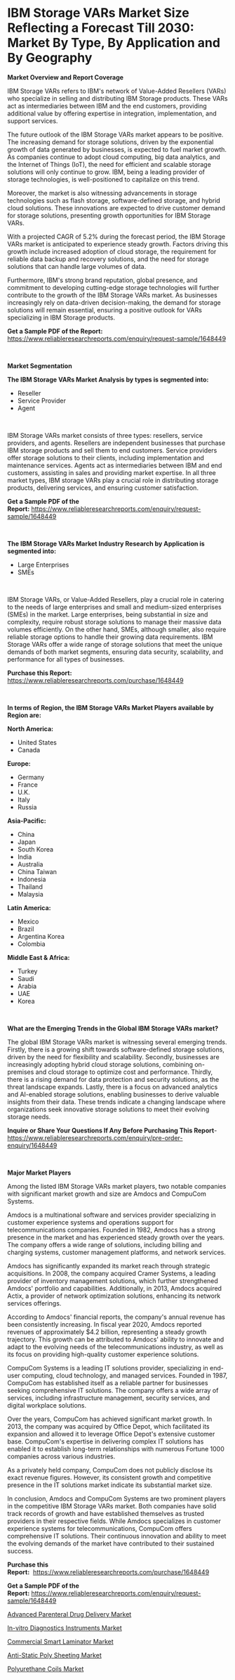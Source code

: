 <p><h1>IBM Storage VARs Market Size Reflecting a Forecast Till 2030: Market By Type, By Application and By Geography</h1></p><p><strong>Market Overview and Report Coverage</strong></p>
<p><p>IBM Storage VARs refers to IBM's network of Value-Added Resellers (VARs) who specialize in selling and distributing IBM Storage products. These VARs act as intermediaries between IBM and the end customers, providing additional value by offering expertise in integration, implementation, and support services.</p><p>The future outlook of the IBM Storage VARs market appears to be positive. The increasing demand for storage solutions, driven by the exponential growth of data generated by businesses, is expected to fuel market growth. As companies continue to adopt cloud computing, big data analytics, and the Internet of Things (IoT), the need for efficient and scalable storage solutions will only continue to grow. IBM, being a leading provider of storage technologies, is well-positioned to capitalize on this trend.</p><p>Moreover, the market is also witnessing advancements in storage technologies such as flash storage, software-defined storage, and hybrid cloud solutions. These innovations are expected to drive customer demand for storage solutions, presenting growth opportunities for IBM Storage VARs.</p><p>With a projected CAGR of 5.2% during the forecast period, the IBM Storage VARs market is anticipated to experience steady growth. Factors driving this growth include increased adoption of cloud storage, the requirement for reliable data backup and recovery solutions, and the need for storage solutions that can handle large volumes of data.</p><p>Furthermore, IBM's strong brand reputation, global presence, and commitment to developing cutting-edge storage technologies will further contribute to the growth of the IBM Storage VARs market. As businesses increasingly rely on data-driven decision-making, the demand for storage solutions will remain essential, ensuring a positive outlook for VARs specializing in IBM Storage products.</p></p>
<p><strong>Get a Sample PDF of the Report:</strong> <a href="https://www.reliableresearchreports.com/enquiry/request-sample/1648449">https://www.reliableresearchreports.com/enquiry/request-sample/1648449</a></p>
<p>&nbsp;</p>
<p><strong>Market Segmentation</strong></p>
<p><strong>The IBM Storage VARs Market Analysis by types is segmented into:</strong></p>
<p><ul><li>Reseller</li><li>Service Provider</li><li>Agent</li></ul></p>
<p>&nbsp;</p>
<p><p>IBM Storage VARs market consists of three types: resellers, service providers, and agents. Resellers are independent businesses that purchase IBM storage products and sell them to end customers. Service providers offer storage solutions to their clients, including implementation and maintenance services. Agents act as intermediaries between IBM and end customers, assisting in sales and providing market expertise. In all three market types, IBM storage VARs play a crucial role in distributing storage products, delivering services, and ensuring customer satisfaction.</p></p>
<p><strong>Get a Sample PDF of the Report:</strong>&nbsp;<a href="https://www.reliableresearchreports.com/enquiry/request-sample/1648449">https://www.reliableresearchreports.com/enquiry/request-sample/1648449</a></p>
<p>&nbsp;</p>
<p><strong>The IBM Storage VARs Market Industry Research by Application is segmented into:</strong></p>
<p><ul><li>Large Enterprises</li><li>SMEs</li></ul></p>
<p>&nbsp;</p>
<p><p>IBM Storage VARs, or Value-Added Resellers, play a crucial role in catering to the needs of large enterprises and small and medium-sized enterprises (SMEs) in the market. Large enterprises, being substantial in size and complexity, require robust storage solutions to manage their massive data volumes efficiently. On the other hand, SMEs, although smaller, also require reliable storage options to handle their growing data requirements. IBM Storage VARs offer a wide range of storage solutions that meet the unique demands of both market segments, ensuring data security, scalability, and performance for all types of businesses.</p></p>
<p><strong>Purchase this Report:</strong>&nbsp; <a href="https://www.reliableresearchreports.com/purchase/1648449">https://www.reliableresearchreports.com/purchase/1648449</a></p>
<p>&nbsp;</p>
<p><strong>In terms of Region, the IBM Storage VARs Market Players available by Region are:</strong></p>
<p>
    <p> <strong> North America: </strong>
        <ul>
            <li>United States</li>
            <li>Canada</li>
        </ul>
        </p> 
    <p> <strong> Europe: </strong>
        <ul>
            <li>Germany</li>
            <li>France</li>
            <li>U.K.</li>
            <li>Italy</li>
            <li>Russia</li>
        </ul>
        </p> 
    <p> <strong> Asia-Pacific: </strong>
        <ul>
            <li>China</li>
            <li>Japan</li>
            <li>South Korea</li>
            <li>India</li>
            <li>Australia</li>
            <li>China Taiwan</li>
            <li>Indonesia</li>
            <li>Thailand</li>
            <li>Malaysia</li>
        </ul>
        </p> 
    <p> <strong> Latin America: </strong>
        <ul>
            <li>Mexico</li>
            <li>Brazil</li>
            <li>Argentina Korea</li>
            <li>Colombia</li>
        </ul>
        </p> 
    <p> <strong> Middle East & Africa: </strong>
        <ul>
            <li>Turkey</li>
            <li>Saudi</li>
            <li>Arabia</li>
            <li>UAE</li>
            <li>Korea</li>
        </ul>
    </p>
    </p>
<p>&nbsp;</p>
<p><strong>What are the Emerging Trends in the Global IBM Storage VARs market?</strong></p>
<p><p>The global IBM Storage VARs market is witnessing several emerging trends. Firstly, there is a growing shift towards software-defined storage solutions, driven by the need for flexibility and scalability. Secondly, businesses are increasingly adopting hybrid cloud storage solutions, combining on-premises and cloud storage to optimize cost and performance. Thirdly, there is a rising demand for data protection and security solutions, as the threat landscape expands. Lastly, there is a focus on advanced analytics and AI-enabled storage solutions, enabling businesses to derive valuable insights from their data. These trends indicate a changing landscape where organizations seek innovative storage solutions to meet their evolving storage needs.</p></p>
<p><strong>Inquire or Share Your Questions If Any Before Purchasing This Report</strong>- <a href="https://www.reliableresearchreports.com/enquiry/pre-order-enquiry/1648449">https://www.reliableresearchreports.com/enquiry/pre-order-enquiry/1648449</a></p>
<p>&nbsp;</p>
<p><strong>Major Market Players</strong></p>
<p><p>Among the listed IBM Storage VARs market players, two notable companies with significant market growth and size are Amdocs and CompuCom Systems.</p><p>Amdocs is a multinational software and services provider specializing in customer experience systems and operations support for telecommunications companies. Founded in 1982, Amdocs has a strong presence in the market and has experienced steady growth over the years. The company offers a wide range of solutions, including billing and charging systems, customer management platforms, and network services.</p><p>Amdocs has significantly expanded its market reach through strategic acquisitions. In 2008, the company acquired Cramer Systems, a leading provider of inventory management solutions, which further strengthened Amdocs' portfolio and capabilities. Additionally, in 2013, Amdocs acquired Actix, a provider of network optimization solutions, enhancing its network services offerings.</p><p>According to Amdocs' financial reports, the company's annual revenue has been consistently increasing. In fiscal year 2020, Amdocs reported revenues of approximately $4.2 billion, representing a steady growth trajectory. This growth can be attributed to Amdocs' ability to innovate and adapt to the evolving needs of the telecommunications industry, as well as its focus on providing high-quality customer experience solutions.</p><p>CompuCom Systems is a leading IT solutions provider, specializing in end-user computing, cloud technology, and managed services. Founded in 1987, CompuCom has established itself as a reliable partner for businesses seeking comprehensive IT solutions. The company offers a wide array of services, including infrastructure management, security services, and digital workplace solutions.</p><p>Over the years, CompuCom has achieved significant market growth. In 2013, the company was acquired by Office Depot, which facilitated its expansion and allowed it to leverage Office Depot's extensive customer base. CompuCom's expertise in delivering complex IT solutions has enabled it to establish long-term relationships with numerous Fortune 1000 companies across various industries.</p><p>As a privately held company, CompuCom does not publicly disclose its exact revenue figures. However, its consistent growth and competitive presence in the IT solutions market indicate its substantial market size.</p><p>In conclusion, Amdocs and CompuCom Systems are two prominent players in the competitive IBM Storage VARs market. Both companies have solid track records of growth and have established themselves as trusted providers in their respective fields. While Amdocs specializes in customer experience systems for telecommunications, CompuCom offers comprehensive IT solutions. Their continuous innovation and ability to meet the evolving demands of the market have contributed to their sustained success.</p></p>
<p><strong>Purchase this Report:</strong>&nbsp;&nbsp;<a href="https://www.reliableresearchreports.com/purchase/1648449">https://www.reliableresearchreports.com/purchase/1648449</a></p>
<p></p>
<p><strong>Get a Sample PDF of the Report:</strong>&nbsp;<a href="https://www.reliableresearchreports.com/enquiry/request-sample/1648449">https://www.reliableresearchreports.com/enquiry/request-sample/1648449</a></p>
<p><p><a href="https://www.linkedin.com/pulse/advanced-parenteral-drug-delivery-market-research-report-provides-r9vze/">Advanced Parenteral Drug Delivery Market</a></p><p><a href="https://www.linkedin.com/pulse/in-vitro-diagnostics-instruments-market-insights-players-o63ee/">In-vitro Diagnostics Instruments Market</a></p><p><a href="https://github.com/santosh758595/Market-Research-Report-List-1/blob/main/commercial-smart-laminator-market.md">Commercial Smart Laminator Market</a></p><p><a href="https://medium.com/@irwingibson727/anti-static-poly-sheeting-market-analysis-and-sze-forecasted-for-period-from-2023-to-2030-048da833e59e">Anti-Static Poly Sheeting Market</a></p><p><a href="https://medium.com/@dennismurphy47/polyurethane-coils-market-size-and-market-trends-complete-industry-overview-2023-to-2030-b5a371743fc2">Polyurethane Coils Market</a></p></p>